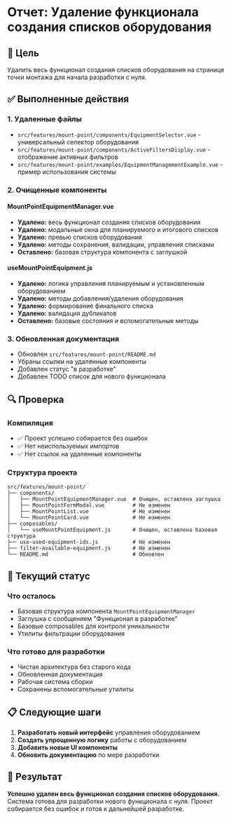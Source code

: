 # Отчет: Удаление функционала создания списков оборудования

## 🎯 Цель
Удалить весь функционал создания списков оборудования на странице точки монтажа для начала разработки с нуля.

## ✅ Выполненные действия

### 1. Удаленные файлы
- `src/features/mount-point/components/EquipmentSelector.vue` - универсальный селектор оборудования
- `src/features/mount-point/components/ActiveFiltersDisplay.vue` - отображение активных фильтров
- `src/features/mount-point/examples/EquipmentManagementExample.vue` - пример использования системы

### 2. Очищенные компоненты

#### MountPointEquipmentManager.vue
- **Удалено:** весь функционал создания списков оборудования
- **Удалено:** модальные окна для планируемого и итогового списков
- **Удалено:** превью списков оборудования
- **Удалено:** методы сохранения, валидации, управления списками
- **Оставлено:** базовая структура компонента с заглушкой

#### useMountPointEquipment.js
- **Удалено:** логика управления планируемым и установленным оборудованием
- **Удалено:** методы добавления/удаления оборудования
- **Удалено:** формирование финального списка
- **Удалено:** валидация дубликатов
- **Оставлено:** базовые состояния и вспомогательные методы

### 3. Обновленная документация
- Обновлен `src/features/mount-point/README.md`
- Убраны ссылки на удаленные компоненты
- Добавлен статус "в разработке"
- Добавлен TODO список для нового функционала

## 🔍 Проверка

### Компиляция
- ✅ Проект успешно собирается без ошибок
- ✅ Нет неиспользуемых импортов
- ✅ Нет ссылок на удаленные компоненты

### Структура проекта
```
src/features/mount-point/
├── components/
│   ├── MountPointEquipmentManager.vue  # Очищен, оставлена заглушка
│   ├── MountPointFormModal.vue         # Не изменен
│   ├── MountPointList.vue              # Не изменен
│   └── MountPointCard.vue              # Не изменен
├── composables/
│   └── useMountPointEquipment.js       # Очищен, оставлена базовая структура
├── use-used-equipment-ids.js           # Не изменен
├── filter-available-equipment.js       # Не изменен
└── README.md                           # Обновлен
```

## 🚧 Текущий статус

### Что осталось
- Базовая структура компонента `MountPointEquipmentManager`
- Заглушка с сообщением "Функционал в разработке"
- Базовые composables для контроля уникальности
- Утилиты фильтрации оборудования

### Что готово для разработки
- Чистая архитектура без старого кода
- Обновленная документация
- Рабочая система сборки
- Сохранены вспомогательные утилиты

## 📋 Следующие шаги

1. **Разработать новый интерфейс** управления оборудованием
2. **Создать упрощенную логику** работы с оборудованием
3. **Добавить новые UI компоненты**
4. **Обновить документацию** по мере разработки

## 🎉 Результат

**Успешно удален весь функционал создания списков оборудования.** Система готова для разработки нового функционала с нуля. Проект собирается без ошибок и готов к дальнейшей разработке. 